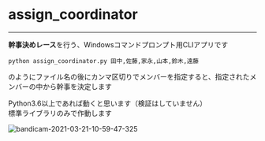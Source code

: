 # assign_coordinator  
---

**幹事決めレース**を行う、Windowsコマンドプロンプト用CLIアプリです  

```python assign_coordinator.py 田中,佐藤,家永,山本,鈴木,遠藤```

のようにファイル名の後にカンマ区切りでメンバーを指定すると、指定されたメンバーの中から幹事を決定します  


Python3.6以上であれば動くと思います（検証はしていません）  
標準ライブラリのみで作動します  

![bandicam-2021-03-21-10-59-47-325](https://user-images.githubusercontent.com/39284158/111891386-0e6fb100-8a36-11eb-8868-04a51aac9627.gif)
